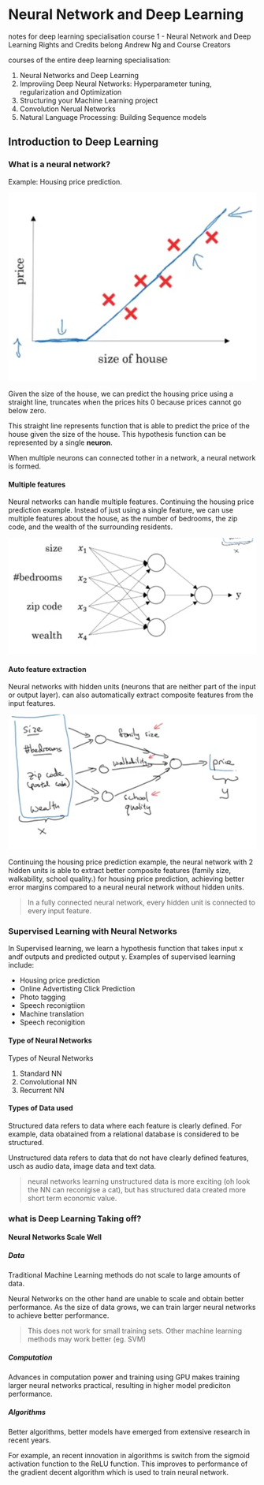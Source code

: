 # Neural Network and Deep Learning
notes for deep learning specialisation course 1 - Neural Network and Deep Learning
Rights and Credits belong Andrew Ng and Course Creators

courses of the entire deep learning specialisation:
1. Neural Networks and Deep Learning
2. Improviing Deep Neural Networks: Hyperparameter tuning, regularization and 
    Optimization
3. Structuring your Machine Learning project
4. Convolution Nerual Networks
5. Natural Language Processing: Building Sequence models

## Introduction to Deep Learning
### What is a neural network?
Example: Housing price prediction.

![Housing Prices](assets/deep_learning/housing_price_graph.png)

Given the size of the house, we can predict the housing price using a straight line, 
truncates when the prices hits 0 because prices cannot go below zero.

This straight line represents function that is able to predict the price  of the 
house given the size of the house. This hypothesis function can be represented 
by a single **neuron**.

When multiple neurons can connected tother in a network, a neural network is formed.

#### Multiple features
Neural networks can handle multiple features. Continuing the housing price 
prediction example. Instead of just using a single feature, we can use multiple
features about the house, as the number of bedrooms, the zip code, and the wealth 
of the surrounding residents.

![Multiple Features NN](assets/deep_learning/multiple_feature_neural_network.png)

#### Auto feature  extraction
Neural networks with hidden units (neurons that are neither part of the input or 
output layer). can also automatically extract composite features from the input 
features.

![Auto Feature Extraction NN](assets/deep_learning/auto_feature_extraction_neural_network.png)

Continuing the housing price prediction example, the neural network with 2 
hidden units is able to extract better composite features (family size, walkability, 
school quality.) for housing price prediction, achieving better error margins 
    compared to a neural neural network without hidden units.

> In a fully connected neural network, every hidden unit is connected to every
> input feature.

### Supervised Learning with Neural Networks
In Supervised learning, we learn a hypothesis function that takes input x andf
outputs and predicted output y. 
Examples of supervised learning include:
- Housing price prediction
- Online Advertisting Click Prediction
- Photo tagging
- Speech reconigtiion
- Machine translation
- Speech reconigition


#### Type of Neural Networks
Types of Neural Networks
1. Standard NN
2. Convolutional NN
3. Recurrent NN

#### Types of Data used
Structured data refers to data where each feature is clearly defined.
For example, data obatained from a relational database is considered to be 
structured.

Unstructured data refers to data that do not have clearly defined features,
usch as audio data, image data and text data.

> neural networks learning unstructured data is more exciting (oh look the NN
> can reconigise a cat), but has structured data created more short term economic value.

### what is Deep Learning Taking off?
#### Neural Networks Scale Well
##### Data
Traditional Machine Learning methods do not scale to large amounts of data.

Neural Networks on the other hand are unable to scale and obtain better performance.
As the size of data  grows, we can train larger neural networks to achieve better
performance.

> This does not work for small training sets. Other machine learning methods may
> work better (eg. SVM)

##### Computation
Advances in computation power and training using GPU makes training larger neural
networks practical, resulting in higher model prediciton performance.

##### Algorithms
Better algorithms, better models have emerged from extensive research in recent 
years.

For example, an recent innovation in algorithms is switch from the sigmoid 
activation function to the ReLU function. This improves to performance of the
gradient decent algorithm which is used to train neural network.
